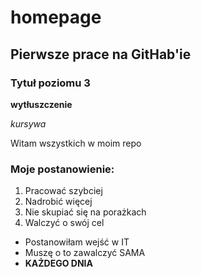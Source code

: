 # homepage

## Pierwsze prace na GitHab'ie

### Tytuł poziomu 3

**wytłuszczenie**

*kursywa*

Witam wszystkich w moim repo

### Moje postanowienie:

1. Pracować szybciej
2. Nadrobić więcej
3. Nie skupiać się na porażkach
4. Walczyć o swój cel

- Postanowiłam wejść w IT
- Muszę o to zawalczyć SAMA
- **KAŻDEGO DNIA**
